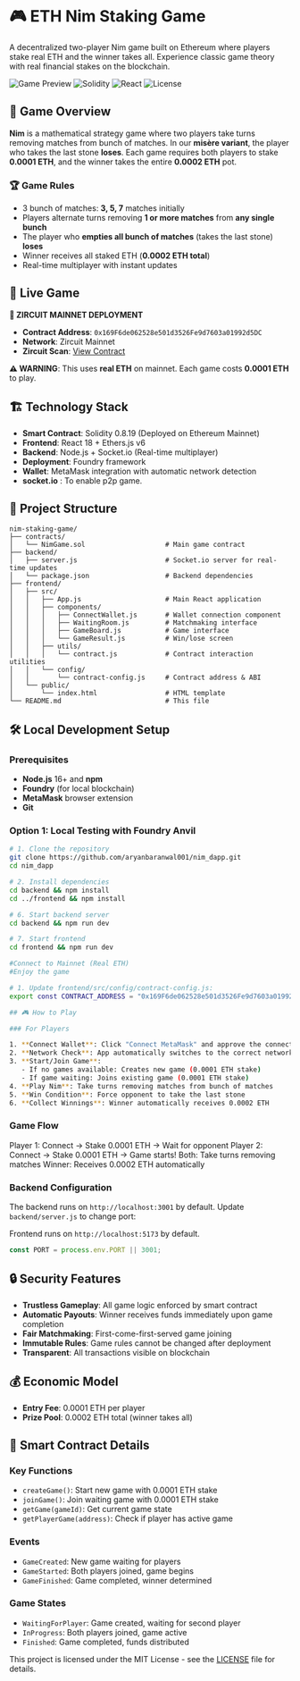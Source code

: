 # 🎮 ETH Nim Staking Game

A decentralized two-player Nim game built on Ethereum where players stake real ETH and the winner takes all. Experience classic game theory with real financial stakes on the blockchain.

![Game Preview](https://img.shields.io/badge/Status-Live%20on%20Mainnet-green?style=for-the-badge)
![Solidity](https://img.shields.io/badge/Solidity-0.8.19-blue?style=flat-square)
![React](https://img.shields.io/badge/React-18.2.0-blue?style=flat-square)
![License](https://img.shields.io/badge/License-MIT-yellow?style=flat-square)

## 🎯 Game Overview

**Nim** is a mathematical strategy game where two players take turns removing matches from bunch of matches. In our **misère variant**, the player who takes the last stone **loses**. Each game requires both players to stake **0.0001 ETH**, and the winner takes the entire **0.0002 ETH** pot.

### 🏆 Game Rules
- 3 bunch of matches: **3, 5, 7** matches initially
- Players alternate turns removing **1 or more matches** from **any single bunch**
- The player who **empties all bunch of matches** (takes the last stone) **loses**
- Winner receives all staked ETH (**0.0002 ETH total**)
- Real-time multiplayer with instant updates

## 🚀 Live Game

**🔴 ZIRCUIT MAINNET DEPLOYMENT**
- **Contract Address**: `0x169F6de062528e501d3526Fe9d7603a01992d5DC`
- **Network**: Zircuit Mainnet
- **Zircuit Scan**: [View Contract](https://explorer.zircuit.com/address/0x169F6de062528e501d3526Fe9d7603a01992d5DC)

**⚠️ WARNING**: This uses **real ETH** on mainnet. Each game costs **0.0001 ETH** to play.

## 🏗️ Technology Stack

- **Smart Contract**: Solidity 0.8.19 (Deployed on Ethereum Mainnet)
- **Frontend**: React 18 + Ethers.js v6
- **Backend**: Node.js + Socket.io (Real-time multiplayer)
- **Deployment**: Foundry framework
- **Wallet**: MetaMask integration with automatic network detection
- **socket.io** : To enable p2p game.

## 📁 Project Structure

```
nim-staking-game/
├── contracts/
│   └── NimGame.sol                    # Main game contract
├── backend/
│   ├── server.js                      # Socket.io server for real-time updates
│   └── package.json                   # Backend dependencies
├── frontend/
│   ├── src/
│   │   ├── App.js                     # Main React application
│   │   ├── components/
│   │   │   ├── ConnectWallet.js       # Wallet connection component
│   │   │   ├── WaitingRoom.js         # Matchmaking interface
│   │   │   ├── GameBoard.js           # Game interface
│   │   │   └── GameResult.js          # Win/lose screen
│   │   ├── utils/
│   │   │   └── contract.js            # Contract interaction utilities
│   │   └── config/
│   │       └── contract-config.js     # Contract address & ABI
│   └── public/
│       └── index.html                 # HTML template
└── README.md                          # This file
```

## 🛠️ Local Development Setup

### Prerequisites
- **Node.js** 16+ and **npm**
- **Foundry** (for local blockchain)
- **MetaMask** browser extension
- **Git**

### Option 1: Local Testing with Foundry Anvil

```bash
# 1. Clone the repository
git clone https://github.com/aryanbaranwal001/nim_dapp.git
cd nim_dapp

# 2. Install dependencies
cd backend && npm install
cd ../frontend && npm install

# 6. Start backend server 
cd backend && npm run dev

# 7. Start frontend 
cd frontend && npm run dev

#Connect to Mainnet (Real ETH)
#Enjoy the game

# 1. Update frontend/src/config/contract-config.js:
export const CONTRACT_ADDRESS = "0x169F6de062528e501d3526Fe9d7603a01992d5DC";

## 🎮 How to Play

### For Players

1. **Connect Wallet**: Click "Connect MetaMask" and approve the connection
2. **Network Check**: App automatically switches to the correct network
3. **Start/Join Game**: 
   - If no games available: Creates new game (0.0001 ETH stake)
   - If game waiting: Joins existing game (0.0001 ETH stake)
4. **Play Nim**: Take turns removing matches from bunch of matches
5. **Win Condition**: Force opponent to take the last stone
6. **Collect Winnings**: Winner automatically receives 0.0002 ETH

```
### Game Flow
Player 1: Connect → Stake 0.0001 ETH → Wait for opponent
Player 2: Connect → Stake 0.0001 ETH → Game starts!
Both: Take turns removing matches
Winner: Receives 0.0002 ETH automatically


### Backend Configuration
The backend runs on `http://localhost:3001` by default. Update `backend/server.js` to change port:

Frontend runs on `http://localhost:5173` by default.

```javascript
const PORT = process.env.PORT || 3001;
```

## 🔒 Security Features

- **Trustless Gameplay**: All game logic enforced by smart contract
- **Automatic Payouts**: Winner receives funds immediately upon game completion
- **Fair Matchmaking**: First-come-first-served game joining
- **Immutable Rules**: Game rules cannot be changed after deployment
- **Transparent**: All transactions visible on blockchain

## 💰 Economic Model

- **Entry Fee**: 0.0001 ETH per player
- **Prize Pool**: 0.0002 ETH total (winner takes all)

## 🧪 Smart Contract Details

### Key Functions
- `createGame()`: Start new game with 0.0001 ETH stake
- `joinGame()`: Join waiting game with 0.0001 ETH stake  
- `getGame(gameId)`: Get current game state
- `getPlayerGame(address)`: Check if player has active game

### Events
- `GameCreated`: New game waiting for players
- `GameStarted`: Both players joined, game begins
- `GameFinished`: Game completed, winner determined

### Game States
- `WaitingForPlayer`: Game created, waiting for second player
- `InProgress`: Both players joined, game active
- `Finished`: Game completed, funds distributed

This project is licensed under the MIT License - see the [LICENSE](LICENSE) file for details.
